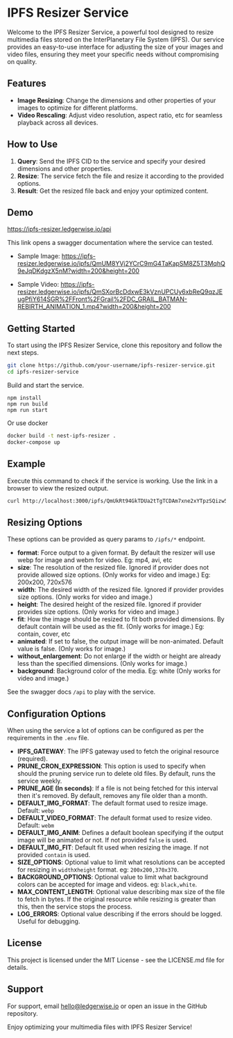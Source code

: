 # IPFS Resizer Service

Welcome to the IPFS Resizer Service, a powerful tool designed to resize multimedia files stored on the InterPlanetary File System (IPFS). Our service provides an easy-to-use interface for adjusting the size of your images and video files, ensuring they meet your specific needs without compromising on quality.

## Features

- **Image Resizing**: Change the dimensions and other properties of your images to optimize for different platforms.
- **Video Rescaling**: Adjust video resolution, aspect ratio, etc for seamless playback across all devices.

## How to Use

1. **Query**: Send the IPFS CID to the service and specify your desired dimensions and other properties.
2. **Resize**: The service fetch the file and resize it according to the provided options.
3. **Result**: Get the resized file back and enjoy your optimized content.

## Demo

https://ipfs-resizer.ledgerwise.io/api

This link opens a swagger documentation where the service can tested.

- Sample Image: https://ipfs-resizer.ledgerwise.io/ipfs/QmUM8YVj2YCrC9mG4TaKapSM8Z5T3MqhQ9eJqDKdgzX5nM?width=200&height=200

- Sample Video: https://ipfs-resizer.ledgerwise.io/ipfs/QmSXorBcDdxwE3kVznUPCUy6xbReQ9qzJEugPfiY614SGR%2FFront%2FGrail%2FDC_GRAIL_BATMAN-REBIRTH_ANIMATION_1.mp4?width=200&height=200

## Getting Started

To start using the IPFS Resizer Service, clone this repository and follow the next steps.

```bash
git clone https://github.com/your-username/ipfs-resizer-service.git
cd ipfs-resizer-service
```

Build and start the service.

```
npm install
npm run build
npm run start
```

Or use docker

```bash
docker build -t nest-ipfs-resizer .
docker-compose up
```

## Example

Execute this command to check if the service is working. Use the link in a browser to view the resized output.

```bash
curl http://localhost:3000/ipfs/QmUkRt94GkTDUa2tTgTCDAm7xne2xYTpzSQizw5mJPf61y/base/4a.jpg?size=200x200
```

## Resizing Options

These options can be provided as query params to `/ipfs/*` endpoint.

- **format**: Force output to a given format. By default the resizer will use webp for image and webm for video. Eg: mp4, avi, etc
- **size**: The resolution of the resized file. Ignored if provider does not provide allowed size options. (Only works for video and image.) Eg: 200x200, 720x576
- **width**: The desired width of the resized file. Ignored if provider provides size options. (Only works for video and image.)
- **height**: The desired height of the resized file. Ignored if provider provides size options. (Only works for video and image.)
- **fit**: How the image should be resized to fit both provided dimensions. By default contain will be used as the fit. (Only works for image.) Eg: contain, cover, etc
- **animated**: If set to false, the output image will be non-animated. Default value is false. (Only works for image.)
- **without_enlargement**: Do not enlarge if the width or height are already less than the specified dimensions. (Only works for image.)
- **background**: Background color of the media. Eg: white (Only works for video and image.)

See the swagger docs `/api` to play with the service.

## Configuration Options

When using the service a lot of options can be configured as per the requirements in the `.env` file.

- **IPFS_GATEWAY**: The IPFS gateway used to fetch the original resource (required).
- **PRUNE_CRON_EXPRESSION**: This option is used to specify when should the pruning service run to delete old files. By default, runs the service weekly.
- **PRUNE_AGE (In seconds)**: If a file is not being fetched for this interval then it's removed. By default, removes any file older than a month.
- **DEFAULT_IMG_FORMAT**: The default format used to resize image. Default: `webp`
- **DEFAULT_VIDEO_FORMAT**: The default format used to resize video. Default: `webm`
- **DEFAULT_IMG_ANIM**: Defines a default boolean specifying if the output image will be animated or not. If not provided `false` is used.
- **DEFAULT_IMG_FIT**: Default fit used when resizing the image. If not provided `contain` is used.
- **SIZE_OPTIONS**: Optional value to limit what resolutions can be accepted for resizing in `width`x`height` format. eg: `200x200,370x370`.
- **BACKGROUND_OPTIONS**: Optional value to limit what background colors can be accepted for image and videos. eg: `black,white`.
- **MAX_CONTENT_LENGTH**: Optional value describing max size of the file to fetch in bytes. If the original resource while resizing is greater than this, then the service stops the process.
- **LOG_ERRORS**: Optional value describing if the errors should be logged. Useful for debugging.

## License

This project is licensed under the MIT License - see the LICENSE.md file for details.

## Support

For support, email hello@ledgerwise.io or open an issue in the GitHub repository.

Enjoy optimizing your multimedia files with IPFS Resizer Service!